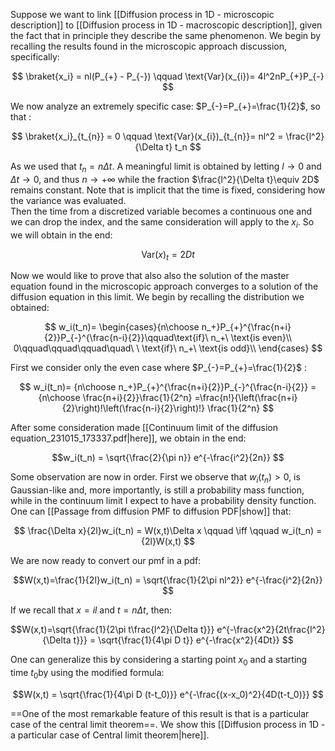 
Suppose we want to link [[Diffusion process in 1D - microscopic description]] to [[Diffusion process in 1D - macroscopic description]], given the fact that in principle they describe the same phenomenon.
We begin by recalling the results found in the microscopic approach discussion, specifically:

$$ \braket{x_i} = nl(P_{+} - P_{-}) \qquad  \text{Var}(x_{i})= 4l^2nP_{+}P_{-}  $$

We now analyze an extremely specific case: $P_{-}=P_{+}=\frac{1}{2}$, so that :

$$ \braket{x_i}_{t_{n}} = 0 \qquad  \text{Var}(x_{i})_{t_{n}}= nl^2 = \frac{l^2}{\Delta t} t_n  $$

As we used that $t_n = n\Delta t$.
A meaningful limit is obtained by letting $l \to 0$ and $\Delta t \to 0$, and thus $n \to +\infty$ while the fraction $\frac{l^2}{\Delta t}\equiv 2D$ remains constant.  Note that is implicit that the time is fixed, considering how the variance was evaluated.  
Then the time from a discretized variable becomes a continuous one and we can drop the index, and the same consideration will apply to the $x_{i}$. 
So we will obtain in the end:

$$ \text{Var}(x)_{t}= 2Dt  $$

Now we would like to prove that also also the solution of the master equation found in the microscopic approach converges to a solution of the diffusion equation in this limit.
We begin by recalling the distribution we obtained:

$$  w_i(t_n)= \begin{cases}{n\choose n_+}P_{+}^{\frac{n+i}{2}}P_{-}^{\frac{n-i}{2}}\qquad\text{if}\ n_+\ \text{is even}\\
0\qquad\qquad\qquad\quad\ \ \text{if}\ n_+\ \text{is odd}\\
\end{cases}  $$

First we consider only the even case where $P_{-}=P_{+}=\frac{1}{2}$ :

$$  w_i(t_n)= {n\choose n_+}P_{+}^{\frac{n+i}{2}}P_{-}^{\frac{n-i}{2}} = {n\choose \frac{n+i}{2}}\frac{1}{2^n} =\frac{n!}{\left(\frac{n+i}{2}\right)!\left(\frac{n-i}{2}\right)!} \frac{1}{2^n} $$

After some consideration made [[Continuum limit of the diffusion equation_231015_173337.pdf|here]], we obtain in the end:

$$w_i(t_n) = \sqrt{\frac{2}{\pi n}} e^{-\frac{i^2}{2n}} $$

Some observation are now in order. First we observe that $w_i(t_n)>0$, is Gaussian-like and, more importantly, is still a probability mass function, while in the continuum limit I expect to have a probability density function.
One can [[Passage from diffusion PMF to diffusion PDF|show]] that:

$$ \frac{\Delta x}{2l}w_i(t_n) = W(x,t)\Delta x \qquad \iff \qquad w_i(t_n) = {2l}W(x,t) $$

We are now ready to convert our pmf in a pdf:

$$W(x,t)=\frac{1}{2l}w_i(t_n) = \sqrt{\frac{1}{2\pi nl^2}} e^{-\frac{i^2}{2n}} $$

If we recall that $x=il$ and $t=n\Delta t$, then:

$$W(x,t)=\sqrt{\frac{1}{2\pi t\frac{l^2}{\Delta t}}} e^{-\frac{x^2}{2t\frac{l^2}{\Delta t}}} = \sqrt{\frac{1}{4\pi D t}} e^{-\frac{x^2}{4Dt}}  $$

One can generalize this by considering a starting point $x_0$ and a starting time $t_0$by using the modified formula:

$$W(x,t) = \sqrt{\frac{1}{4\pi D (t-t_0)}} e^{-\frac{(x-x_0)^2}{4D(t-t_0)}}  $$

==One of the most remarkable feature of this result is that is a particular case of the central limit theorem==.
We show this [[Diffusion process in 1D - a particular case of Central limit theorem|here]].

